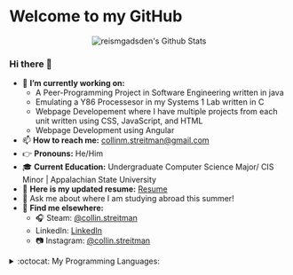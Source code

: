 
# Welcome to my GitHub
<section>
<p align="center">
    <img align="center" alt="reismgadsden's Github Stats" src="https://github-readme-stats.vercel.app/api?username=CStre&count_private=true&show_icons=true&theme=solarized-light" />
    
### Hi there 👋

<!--
**CStre/CStre** is a ✨ _special_ ✨ repository because its `README.md` (this file) appears on your GitHub profile.
-->
- 🧐 **I’m currently working on:** 
    - A Peer-Programming Project in Software Engineering written in java 
    - Emulating a Y86 Processesor in my Systems 1 Lab written in C
    - Webpage Developement where I have multiple projects from each unit  written using CSS,
      JavaScript, and HTML
    - Webpage Development using Angular
- 📫 **How to reach me:** collinm.streitman@gmail.com
- 👉 **Pronouns:** He/Him
- 🎓 **Current Education:** Undergraduate Computer Science Major/ CIS Minor | Appalachian State University
- 📝 **Here is my updated resume:** <a href = "https://www.linkedin.com/in/collinstreitman/overlay/1635518693334/single-media-viewer?type=DOCUMENT&amp;profileId=ACoAAB2HY6sBpZ7M5W_ZsKz7eeGtS-daU-b89XU">Resume</a>
- 💭 Ask me about where I am studying abroad this summer!
- 🔎 **Find me elsewhere:**
  - 🎧 Steam: <a href = "https://steamcommunity.com/id/collin-streitman/">@collin.streitman</a>
  -  LinkedIn: <a href = "www.linkedin.com/in/collinstreitman">LinkedIn</a>
  - 📷 Instagram: <a href = "https://www.instagram.com/collin.streitman/">@collin.streitman</a>


    
<details>
  <summary>:octocat: My Programming Languages:</summary>
    <br>
  <p align = center>
    <img align="center" alt="reismgadsden's Github Stats" src="https://github-readme-stats.vercel.app/api/top-langs/?username=CStre&langs_count=10&layout=compact&theme=solarized-light" />
</details>

    

    

